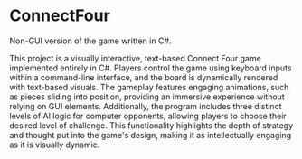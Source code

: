 # ConnectFour
Non-GUI version of the game written in C#.

This project is a visually interactive, text-based Connect Four game implemented entirely in C#. Players control the game using keyboard inputs within a command-line interface, and the board is dynamically rendered with text-based visuals. The gameplay features engaging animations, such as pieces sliding into position, providing an immersive experience without relying on GUI elements. Additionally, the program includes three distinct levels of AI logic for computer opponents, allowing players to choose their desired level of challenge. This functionality highlights the depth of strategy and thought put into the game's design, making it as intellectually engaging as it is visually dynamic.
